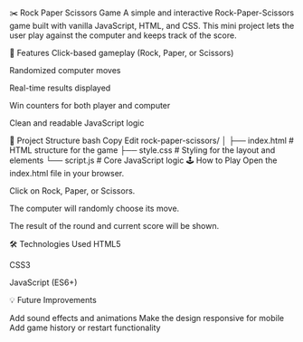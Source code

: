 ✂️ Rock Paper Scissors Game
A simple and interactive Rock-Paper-Scissors game built with vanilla JavaScript, HTML, and CSS. This mini project lets the user play against the computer and keeps track of the score.

🚀 Features
Click-based gameplay (Rock, Paper, or Scissors)

Randomized computer moves

Real-time results displayed

Win counters for both player and computer

Clean and readable JavaScript logic

📁 Project Structure
bash
Copy
Edit
rock-paper-scissors/
│
├── index.html         # HTML structure for the game
├── style.css          # Styling for the layout and elements
└── script.js          # Core JavaScript logic
🕹️ How to Play
Open the index.html file in your browser.

Click on Rock, Paper, or Scissors.

The computer will randomly choose its move.

The result of the round and current score will be shown.

🛠️ Technologies Used
HTML5

CSS3

JavaScript (ES6+)



💡 Future Improvements

Add sound effects and animations
Make the design responsive for mobile
Add game history or restart functionality



